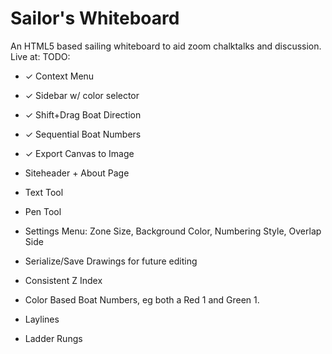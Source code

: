 # Sailor's Whiteboard
An HTML5 based sailing whiteboard to aid zoom chalktalks and discussion. \
Live at: 
TODO:
- ✓ Context Menu
- ✓ Sidebar w/ color selector
- ✓ Shift+Drag Boat Direction
- ✓ Sequential Boat Numbers 
- ✓ Export Canvas to Image

- Siteheader \+ About Page
- Text Tool 
- Pen Tool
- Settings Menu: Zone Size, Background Color, Numbering Style, Overlap Side
- Serialize/Save Drawings for future editing
- Consistent Z Index 
- Color Based Boat Numbers, eg both a Red 1 and Green 1.
- Laylines
- Ladder Rungs
